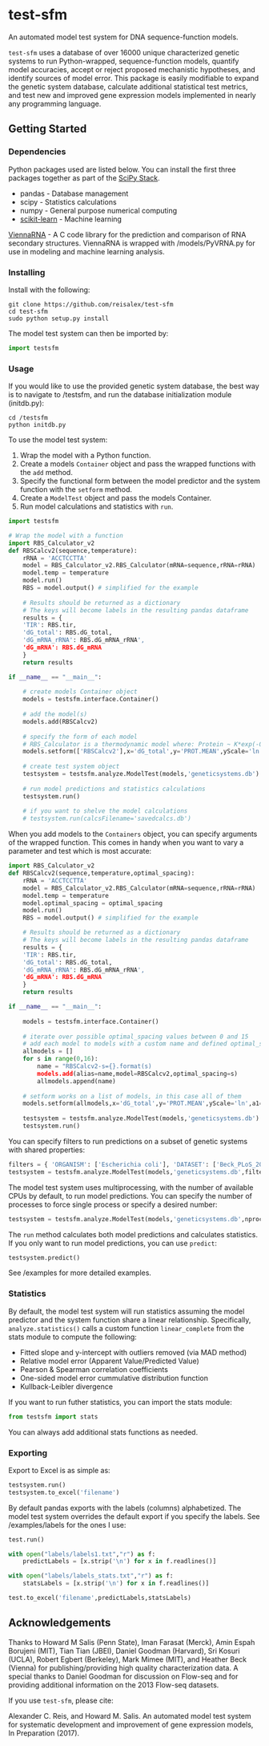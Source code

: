 # test-sfm
An automated model test system for DNA sequence-function models.

`test-sfm` uses a database of over 16000 unique characterized genetic systems to run Python-wrapped, sequence-function models, quantify model accuracies, accept or reject proposed mechanistic hypotheses, and identify sources of model error. This package is easily modifiable to expand the genetic system database, calculate additional statistical test metrics, and test new and improved gene expression models implemented in nearly any programming language.

## Getting Started

### Dependencies
Python packages used are listed below. You can install the first three packages together as part of the [SciPy Stack](https://www.scipy.org/install.html).
* pandas - Database management
* scipy - Statistics calculations 
* numpy - General purpose numerical computing
* [scikit-learn](http://scikit-learn.org/stable/install.html) - Machine learning

[ViennaRNA](https://www.tbi.univie.ac.at/RNA/) - A C code library for the prediction and comparison of RNA secondary structures. ViennaRNA is wrapped with /models/PyVRNA.py for use in modeling and machine learning analysis.

### Installing
Install with the following:
```
git clone https://github.com/reisalex/test-sfm
cd test-sfm
sudo python setup.py install
```
The model test system can then be imported by:
```python
import testsfm
```

### Usage
If you would like to use the provided genetic system database, the best way is to navigate to /testsfm, and run the database initialization module (initdb.py):
```
cd /testsfm
python initdb.py
```

To use the model test system:
1. Wrap the model with a Python function.
2. Create a models `Container` object and pass the wrapped functions with the `add` method.
3. Specify the functional form between the model predictor and the system function with the `setform` method.
4. Create a `ModelTest` object and pass the models Container.
5. Run model calculations and statistics with `run`.

```python
import testsfm

# Wrap the model with a function
import RBS_Calculator_v2
def RBSCalcv2(sequence,temperature):
    rRNA = 'ACCTCCTTA'
    model = RBS_Calculator_v2.RBS_Calculator(mRNA=sequence,rRNA=rRNA)
    model.temp = temperature
    model.run()
    RBS = model.output() # simplified for the example
    
    # Results should be returned as a dictionary
    # The keys will become labels in the resulting pandas dataframe
    results = {
    'TIR': RBS.tir,
    'dG_total': RBS.dG_total,
    'dG_mRNA_rRNA': RBS.dG_mRNA_rRNA',  
    'dG_mRNA': RBS.dG_mRNA
    }
    return results

if __name__ == "__main__":
    
    # create models Container object
    models = testsfm.interface.Container()
    
    # add the model(s)
    models.add(RBSCalcv2)
    
    # specify the form of each model
    # RBS_Calculator is a thermodynamic model where: Protein ~ K*exp(-0.45*dG_total)
    models.setform(['RBSCalcv2'],x='dG_total',y='PROT.MEAN',yScale='ln',a1=-0.45)
    
    # create test system object
    testsystem = testsfm.analyze.ModelTest(models,'geneticsystems.db')
    
    # run model predictions and statistics calculations 
    testsystem.run()
    
    # if you want to shelve the model calculations
    # testsystem.run(calcsFilename='savedcalcs.db')
```

When you add models to the `Containers` object, you can specify arguments of the wrapped function. This comes in handy when you want to vary a parameter and test which is most accurate:
```python
import RBS_Calculator_v2
def RBSCalcv2(sequence,temperature,optimal_spacing):
    rRNA = 'ACCTCCTTA'
    model = RBS_Calculator_v2.RBS_Calculator(mRNA=sequence,rRNA=rRNA)
    model.temp = temperature
    model.optimal_spacing = optimal_spacing
    model.run()
    RBS = model.output() # simplified for the example

    # Results should be returned as a dictionary
    # The keys will become labels in the resulting pandas dataframe
    results = {
    'TIR': RBS.tir,
    'dG_total': RBS.dG_total,
    'dG_mRNA_rRNA': RBS.dG_mRNA_rRNA',
    'dG_mRNA': RBS.dG_mRNA
    }
    return results

if __name__ == "__main__":
	
    models = testsfm.interface.Container()
	
    # iterate over possible optimal_spacing values between 0 and 15
    # add each model to models with a custom name and defined optimal_spacing of value s
    allmodels = []
    for s in range(0,16):
        name = "RBSCalcv2-s={}.format(s)
        models.add(alias=name,model=RBSCalcv2,optimal_spacing=s)
        allmodels.append(name)
	
    # setform works on a list of models, in this case all of them
    models.setform(allmodels,x='dG_total',y='PROT.MEAN',yScale='ln',a1=-0.45)
	
    testsystem = testsfm.analyze.ModelTest(models,'geneticsystems.db')
    testsystem.run()
```

You can specify filters to run predictions on a subset of genetic systems with shared properties:
```python
filters = { 'ORGANISM': ['Escherichia coli'], 'DATASET': ['Beck_PLoS_2016','Salis_NBT_2009','Tian_NAR_2015']}
testsystem = testsfm.analyze.ModelTest(models,'geneticsystems.db',filters)
```

The model test system uses multiprocessing, with the number of available CPUs by default, to run model predictions. You can specify the number of processes to force single process or specify a desired number:
```python
testsystem = testsfm.analyze.ModelTest(models,'geneticsystems.db',nprocesses=1)
```

The `run` method calculates both model predictions and calculates statistics. If you only want to run model predictions, you can use `predict`:
```python
testsystem.predict()
```

See /examples for more detailed examples.

### Statistics
By default, the model test system will run statistics assuming the model predictor and the system function share a linear relationship. Specifically, `analyze.statistics()` calls a custom function `linear_complete` from the stats module to compute the following:
* Fitted slope and y-intercept with outliers removed (via MAD method)
* Relative model error (Apparent Value/Predicted Value)
* Pearson & Spearman correlation coefficients
* One-sided model error cummulative distribution function
* Kullback-Leibler divergence

If you want to run futher statistics, you can import the stats module:
```python
from testsfm import stats
```
You can always add additional stats functions as needed.

### Exporting
Export to Excel is as simple as:
```python
testsystem.run()
testsystem.to_excel('filename')
```
By default pandas exports with the labels (columns) alphabetized. The model test system overrides the default export if you specify the labels. See /examples/labels for the ones I use:
```python
test.run()

with open("labels/labels1.txt","r") as f:
    predictLabels = [x.strip('\n') for x in f.readlines()]

with open("labels/labels_stats.txt","r") as f:
    statsLabels = [x.strip('\n') for x in f.readlines()]

test.to_excel('filename',predictLabels,statsLabels) 
```

## Acknowledgements

Thanks to Howard M Salis (Penn State), Iman Farasat (Merck), Amin Espah Borujeni (MIT), Tian Tian (JBEI), Daniel Goodman (Harvard), Sri Kosuri (UCLA), Robert Egbert (Berkeley), Mark Mimee (MIT), and Heather Beck (Vienna) for publishing/providing high quality characterization data. A special thanks to Daniel Goodman for discussion on Flow-seq and for providing additional information on the 2013 Flow-seq datasets.

If you use `test-sfm`, please cite:

Alexander C. Reis, and Howard M. Salis. An automated model test system for systematic development and improvement of gene expression models, In Preparation (2017).

